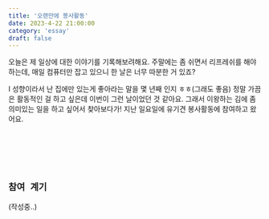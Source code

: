 ```yaml
---
title: '오랜만에 봉사활동'
date: 2023-4-22 21:00:00
category: 'essay'
draft: false
---
```


오늘은 제 일상에 대한 이야기를 기록해보려해요. 주말에는 좀 쉬면서 리프레쉬를 해야하는데, 매일 컴퓨터만 잡고 있으니 한 날은 너무 따분한 거 있죠?

I 성향이라서 난 집에만 있는게 좋아라는 말을 몇 년째 인지 ㅎㅎ(그래도 좋음) 정말 가끔은 활동적인 걸 하고 싶은데 이번이 그런 날이었던 것 같아요. 그래서 이왕하는 김에 좀 의미있는 일을 하고 싶어서 찾아보다가! 지난 일요일에 유기견 봉사활동에 참여하고 왔어요.

</br>
</br>
</br>
</br>

## <strong>`참여 계기`</strong><br/>

(작성중..)
